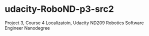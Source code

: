 # udacity-RoboND-p3-src2
Project 3, Course 4 Localizatoin, Udacity ND209 Robotics Software Engineer Nanodegree

